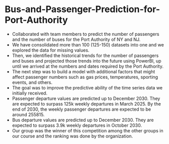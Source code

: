 # Bus-and-Passenger-Prediction-for-Port-Authority
 - Collaborated with team members to predict the number of passengers and the number of buses for the Port Authority of NY and NJ.
- We have consolidated more than 100 (125-150) datasets into one and we explored the data for missing values.
- Then, we identified the historical trends for the number of passengers and buses and projected those trends into the future using PowerBI, up until we arrived at the numbers and dates required by the Port Authority.
- The next step was to build a model with additional factors that might affect passenger numbers such as gas prices, temperatures, sporting events, and others.
- The goal was to improve the predictive ability of the time series data we initially received.
- Passenger departure values are predicted up to December 2030. They are expected to surpass 125k weekly departures in March 2025. By the end of 2030, the weekly passenger departures are expected to be around 255815.
- Bus departure values are predicted up to December 2030. They are expected to surpass 3.9k weekly departures in October 2030.
- Our group was the winner of this competition among the other groups in our course and the ranking was done by the organization.
